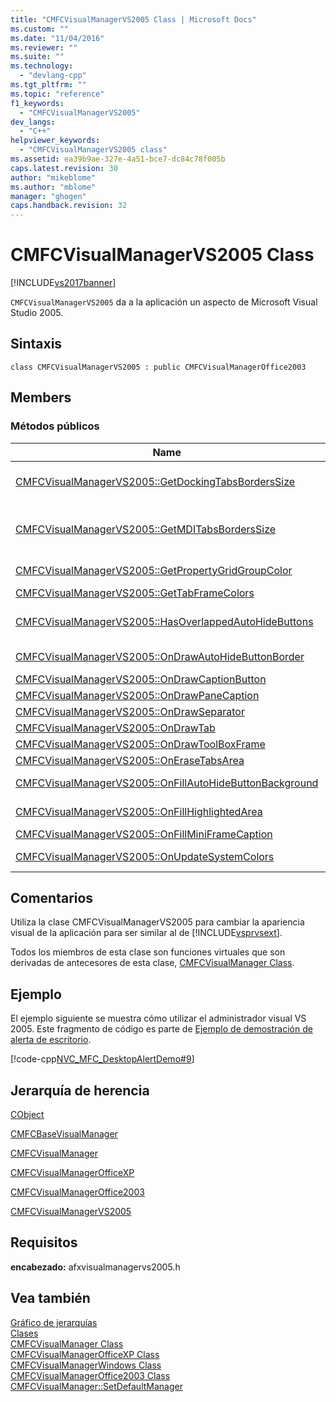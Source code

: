 ```yaml
---
title: "CMFCVisualManagerVS2005 Class | Microsoft Docs"
ms.custom: ""
ms.date: "11/04/2016"
ms.reviewer: ""
ms.suite: ""
ms.technology: 
  - "devlang-cpp"
ms.tgt_pltfrm: ""
ms.topic: "reference"
f1_keywords: 
  - "CMFCVisualManagerVS2005"
dev_langs: 
  - "C++"
helpviewer_keywords: 
  - "CMFCVisualManagerVS2005 class"
ms.assetid: ea39b9ae-327e-4a51-bce7-dc84c78f005b
caps.latest.revision: 30
author: "mikeblome"
ms.author: "mblome"
manager: "ghogen"
caps.handback.revision: 32
---
```

# CMFCVisualManagerVS2005 Class
[!INCLUDE[vs2017banner](../../assembler/inline/includes/vs2017banner.md)]

`CMFCVisualManagerVS2005` da a la aplicación un aspecto de Microsoft Visual Studio 2005.  
  
## Sintaxis  
  
```  
class CMFCVisualManagerVS2005 : public CMFCVisualManagerOffice2003  
```  
  
## Members  
  
### Métodos públicos  
  
|Name|Descripción|  
|----------|-----------------|  
|[CMFCVisualManagerVS2005::GetDockingTabsBordersSize](../Topic/CMFCVisualManagerVS2005::GetDockingTabsBordersSize.md)|El marco de trabajo llama a este método cuando dibuja un panel acoplado y tabulado.  \(Reemplaza [CMFCVisualManager::GetDockingTabsBordersSize](../Topic/CMFCVisualManager::GetDockingTabsBordersSize.md).\)|  
|[CMFCVisualManagerVS2005::GetMDITabsBordersSize](../Topic/CMFCVisualManagerVS2005::GetMDITabsBordersSize.md)|El marco de trabajo llama a este método para determinar el tamaño del borde de una ventana de MDITabs antes de que dibuja la ventana.  \(Reemplaza [CMFCVisualManager::GetMDITabsBordersSize](../Topic/CMFCVisualManager::GetMDITabsBordersSize.md).\)|  
|[CMFCVisualManagerVS2005::GetPropertyGridGroupColor](../Topic/CMFCVisualManagerVS2005::GetPropertyGridGroupColor.md)|\(Reemplaza [CMFCVisualManagerOffice2003::GetPropertyGridGroupColor](../Topic/CMFCVisualManagerOffice2003::GetPropertyGridGroupColor.md).\)|  
|[CMFCVisualManagerVS2005::GetTabFrameColors](../Topic/CMFCVisualManagerVS2005::GetTabFrameColors.md)|\(Reemplaza [CMFCVisualManagerOffice2003::GetTabFrameColors](../Topic/CMFCVisualManagerOffice2003::GetTabFrameColors.md).\)|  
|[CMFCVisualManagerVS2005::HasOverlappedAutoHideButtons](../Topic/CMFCVisualManagerVS2005::HasOverlappedAutoHideButtons.md)|Devuelve si ocultar automáticamente los botones se superponen en el administrador visual actual.  \(Reemplaza [CMFCVisualManager::HasOverlappedAutoHideButtons](../Topic/CMFCVisualManager::HasOverlappedAutoHideButtons.md).\)|  
|[CMFCVisualManagerVS2005::OnDrawAutoHideButtonBorder](../Topic/CMFCVisualManagerVS2005::OnDrawAutoHideButtonBorder.md)|\(Reemplaza [CMFCVisualManagerOffice2003::OnDrawAutoHideButtonBorder](../Topic/CMFCVisualManagerOffice2003::OnDrawAutoHideButtonBorder.md).\)|  
|[CMFCVisualManagerVS2005::OnDrawCaptionButton](../Topic/CMFCVisualManagerVS2005::OnDrawCaptionButton.md)|\(Reemplaza `CMFCVisualManagerOfficeXP::OnDrawCaptionButton`.\)|  
|[CMFCVisualManagerVS2005::OnDrawPaneCaption](../Topic/CMFCVisualManagerVS2005::OnDrawPaneCaption.md)|\(Reemplaza [CMFCVisualManagerOffice2003::OnDrawPaneCaption](../Topic/CMFCVisualManagerOffice2003::OnDrawPaneCaption.md).\)|  
|[CMFCVisualManagerVS2005::OnDrawSeparator](../Topic/CMFCVisualManagerVS2005::OnDrawSeparator.md)|\(Reemplaza [CMFCVisualManagerOffice2003::OnDrawSeparator](../Topic/CMFCVisualManagerOffice2003::OnDrawSeparator.md).\)|  
|[CMFCVisualManagerVS2005::OnDrawTab](../Topic/CMFCVisualManagerVS2005::OnDrawTab.md)|\(Reemplaza [CMFCVisualManagerOffice2003::OnDrawTab](../Topic/CMFCVisualManagerOffice2003::OnDrawTab.md).\)|  
|[CMFCVisualManagerVS2005::OnDrawToolBoxFrame](../Topic/CMFCVisualManagerVS2005::OnDrawToolBoxFrame.md)|\(Reemplaza [CMFCVisualManager::OnDrawToolBoxFrame](../Topic/CMFCVisualManager::OnDrawToolBoxFrame.md).\)|  
|[CMFCVisualManagerVS2005::OnEraseTabsArea](../Topic/CMFCVisualManagerVS2005::OnEraseTabsArea.md)|\(Reemplaza [CMFCVisualManagerOffice2003::OnEraseTabsArea](../Topic/CMFCVisualManagerOffice2003::OnEraseTabsArea.md).\)|  
|[CMFCVisualManagerVS2005::OnFillAutoHideButtonBackground](../Topic/CMFCVisualManagerVS2005::OnFillAutoHideButtonBackground.md)|\(Reemplaza [CMFCVisualManagerOffice2003::OnFillAutoHideButtonBackground](../Topic/CMFCVisualManagerOffice2003::OnFillAutoHideButtonBackground.md).\)|  
|[CMFCVisualManagerVS2005::OnFillHighlightedArea](../Topic/CMFCVisualManagerVS2005::OnFillHighlightedArea.md)|\(Reemplaza [CMFCVisualManagerOffice2003::OnFillHighlightedArea](../Topic/CMFCVisualManagerOffice2003::OnFillHighlightedArea.md).\)|  
|[CMFCVisualManagerVS2005::OnFillMiniFrameCaption](../Topic/CMFCVisualManagerVS2005::OnFillMiniFrameCaption.md)|\(Reemplaza `CMFCVisualManagerOfficeXP::OnFillMiniFrameCaption`.\)|  
|[CMFCVisualManagerVS2005::OnUpdateSystemColors](../Topic/CMFCVisualManagerVS2005::OnUpdateSystemColors.md)|\(Reemplaza [CMFCVisualManagerOffice2003::OnUpdateSystemColors](../Topic/CMFCVisualManagerOffice2003::OnUpdateSystemColors.md).\)|  
  
## Comentarios  
 Utiliza la clase CMFCVisualManagerVS2005 para cambiar la apariencia visual de la aplicación para ser similar al de [!INCLUDE[vsprvsext](../../mfc/reference/includes/vsprvsext_md.md)].  
  
 Todos los miembros de esta clase son funciones virtuales que son derivadas de antecesores de esta clase, [CMFCVisualManager Class](../../mfc/reference/cmfcvisualmanager-class.md).  
  
## Ejemplo  
 El ejemplo siguiente se muestra cómo utilizar el administrador visual VS 2005.  Este fragmento de código es parte de [Ejemplo de demostración de alerta de escritorio](../../top/visual-cpp-samples.md).  
  
 [!code-cpp[NVC_MFC_DesktopAlertDemo#9](../../mfc/reference/codesnippet/CPP/cmfcvisualmanagervs2005-class_1.cpp)]  
  
## Jerarquía de herencia  
 [CObject](../../mfc/reference/cobject-class.md)  
  
 [CMFCBaseVisualManager](../../mfc/reference/cmfcbasevisualmanager-class.md)  
  
 [CMFCVisualManager](../../mfc/reference/cmfcvisualmanager-class.md)  
  
 [CMFCVisualManagerOfficeXP](../../mfc/reference/cmfcvisualmanagerofficexp-class.md)  
  
 [CMFCVisualManagerOffice2003](../../mfc/reference/cmfcvisualmanageroffice2003-class.md)  
  
 [CMFCVisualManagerVS2005](../../mfc/reference/cmfcvisualmanagervs2005-class.md)  
  
## Requisitos  
 **encabezado:** afxvisualmanagervs2005.h  
  
## Vea también  
 [Gráfico de jerarquías](../../mfc/hierarchy-chart.md)   
 [Clases](../../mfc/reference/mfc-classes.md)   
 [CMFCVisualManager Class](../../mfc/reference/cmfcvisualmanager-class.md)   
 [CMFCVisualManagerOfficeXP Class](../../mfc/reference/cmfcvisualmanagerofficexp-class.md)   
 [CMFCVisualManagerWindows Class](../../mfc/reference/cmfcvisualmanagerwindows-class.md)   
 [CMFCVisualManagerOffice2003 Class](../../mfc/reference/cmfcvisualmanageroffice2003-class.md)   
 [CMFCVisualManager::SetDefaultManager](../Topic/CMFCVisualManager::SetDefaultManager.md)